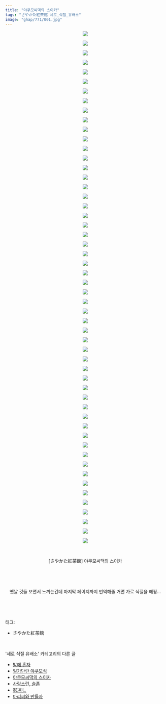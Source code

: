 ```yaml
---
title: "야쿠모씨댁의 스이카"
tags: "さやかた紅茶館 세로_식질_유배소"
image: "ghap/771/001.jpg"
---
```

<div class="article">
<p style="text-align: center; clear: none; float: none;"><img src="{{ site.nasurl }}/ghap/771/001.jpg"/></p>
<p style="text-align: center; clear: none; float: none;"><img src="{{ site.nasurl }}/ghap/771/002.jpg"/></p>
<p style="text-align: center; clear: none; float: none;"><img src="{{ site.nasurl }}/ghap/771/003.jpg"/></p>
<p style="text-align: center; clear: none; float: none;"><img src="{{ site.nasurl }}/ghap/771/004.jpg"/></p>
<p style="text-align: center; clear: none; float: none;"><img src="{{ site.nasurl }}/ghap/771/005.jpg"/></p>
<p style="text-align: center; clear: none; float: none;"><img src="{{ site.nasurl }}/ghap/771/006.jpg"/></p>
<p style="text-align: center; clear: none; float: none;"><img src="{{ site.nasurl }}/ghap/771/007.jpg"/></p>
<p style="text-align: center; clear: none; float: none;"><img src="{{ site.nasurl }}/ghap/771/008.jpg"/></p>
<p style="text-align: center; clear: none; float: none;"><img src="{{ site.nasurl }}/ghap/771/009.jpg"/></p>
<p style="text-align: center; clear: none; float: none;"><img src="{{ site.nasurl }}/ghap/771/010.jpg"/></p>
<p style="text-align: center; clear: none; float: none;"><img src="{{ site.nasurl }}/ghap/771/011.jpg"/></p>
<p style="text-align: center; clear: none; float: none;"><img src="{{ site.nasurl }}/ghap/771/012.jpg"/></p>
<p style="text-align: center; clear: none; float: none;"><img src="{{ site.nasurl }}/ghap/771/013.jpg"/></p>
<p style="text-align: center; clear: none; float: none;"><img src="{{ site.nasurl }}/ghap/771/014.jpg"/></p>
<p style="text-align: center; clear: none; float: none;"><img src="{{ site.nasurl }}/ghap/771/015.jpg"/></p>
<p style="text-align: center; clear: none; float: none;"><img src="{{ site.nasurl }}/ghap/771/016.jpg"/></p>
<p style="text-align: center; clear: none; float: none;"><img src="{{ site.nasurl }}/ghap/771/017.jpg"/></p>
<p style="text-align: center; clear: none; float: none;"><img src="{{ site.nasurl }}/ghap/771/018.jpg"/></p>
<p style="text-align: center; clear: none; float: none;"><img src="{{ site.nasurl }}/ghap/771/019.jpg"/></p>
<p style="text-align: center; clear: none; float: none;"><img src="{{ site.nasurl }}/ghap/771/020.jpg"/></p>
<p style="text-align: center; clear: none; float: none;"><img src="{{ site.nasurl }}/ghap/771/021.jpg"/></p>
<p style="text-align: center; clear: none; float: none;"><img src="{{ site.nasurl }}/ghap/771/022.jpg"/></p>
<p style="text-align: center; clear: none; float: none;"><img src="{{ site.nasurl }}/ghap/771/023.jpg"/></p>
<p style="text-align: center; clear: none; float: none;"><img src="{{ site.nasurl }}/ghap/771/024.jpg"/></p>
<p style="text-align: center; clear: none; float: none;"><img src="{{ site.nasurl }}/ghap/771/025.jpg"/></p>
<p style="text-align: center; clear: none; float: none;"><img src="{{ site.nasurl }}/ghap/771/026.jpg"/></p>
<p style="text-align: center; clear: none; float: none;"><img src="{{ site.nasurl }}/ghap/771/027.jpg"/></p>
<p style="text-align: center; clear: none; float: none;"><img src="{{ site.nasurl }}/ghap/771/028.jpg"/></p>
<p style="text-align: center; clear: none; float: none;"><img src="{{ site.nasurl }}/ghap/771/029.jpg"/></p>
<p style="text-align: center; clear: none; float: none;"><img src="{{ site.nasurl }}/ghap/771/030.jpg"/></p>
<p style="text-align: center; clear: none; float: none;"><img src="{{ site.nasurl }}/ghap/771/031.jpg"/></p>
<p style="text-align: center; clear: none; float: none;"><img src="{{ site.nasurl }}/ghap/771/032.jpg"/></p>
<p style="text-align: center; clear: none; float: none;"><img src="{{ site.nasurl }}/ghap/771/033.jpg"/></p>
<p style="text-align: center; clear: none; float: none;"><img src="{{ site.nasurl }}/ghap/771/034.jpg"/></p>
<p style="text-align: center; clear: none; float: none;"><img src="{{ site.nasurl }}/ghap/771/035.jpg"/></p>
<p style="text-align: center; clear: none; float: none;"><img src="{{ site.nasurl }}/ghap/771/036.jpg"/></p>
<p style="text-align: center; clear: none; float: none;"><img src="{{ site.nasurl }}/ghap/771/037.jpg"/></p>
<p style="text-align: center; clear: none; float: none;"><img src="{{ site.nasurl }}/ghap/771/038.jpg"/></p>
<p style="text-align: center; clear: none; float: none;"><img src="{{ site.nasurl }}/ghap/771/039.jpg"/></p>
<p style="text-align: center; clear: none; float: none;"><img src="{{ site.nasurl }}/ghap/771/040.jpg"/></p>
<p style="text-align: center; clear: none; float: none;"><img src="{{ site.nasurl }}/ghap/771/041.jpg"/></p>
<p style="text-align: center; clear: none; float: none;"><img src="{{ site.nasurl }}/ghap/771/042.jpg"/></p>
<p style="text-align: center; clear: none; float: none;"><img src="{{ site.nasurl }}/ghap/771/043.jpg"/></p>
<p style="text-align: center; clear: none; float: none;"><img src="{{ site.nasurl }}/ghap/771/044.jpg"/></p>
<p style="text-align: center; clear: none; float: none;"><img src="{{ site.nasurl }}/ghap/771/045.jpg"/></p>
<p style="text-align: center; clear: none; float: none;"><img src="{{ site.nasurl }}/ghap/771/046.jpg"/></p>
<p style="text-align: center; clear: none; float: none;"><img src="{{ site.nasurl }}/ghap/771/047.jpg"/></p>
<p style="text-align: center; clear: none; float: none;"><img src="{{ site.nasurl }}/ghap/771/048.jpg"/></p>
<p style="text-align: center; clear: none; float: none;"><img src="{{ site.nasurl }}/ghap/771/049.jpg"/></p>
<p style="text-align: center; clear: none; float: none;"><img src="{{ site.nasurl }}/ghap/771/050.jpg"/></p>
<p style="text-align: center; clear: none; float: none;"><img src="{{ site.nasurl }}/ghap/771/051.jpg"/></p>
<p style="text-align: center; clear: none; float: none;"><img src="{{ site.nasurl }}/ghap/771/052.jpg"/></p>
<p style="text-align: center; clear: none; float: none;"><img src="{{ site.nasurl }}/ghap/771/053.jpg"/></p>
<p style="text-align: center; clear: none; float: none;"><img src="{{ site.nasurl }}/ghap/771/054.jpg"/></p>
<p style="text-align: center; clear: none; float: none;"><br/></p>
<p style="text-align: center; clear: none; float: none;">[さやかた紅茶館] 야쿠모씨댁의 스이카</p>
<p style="text-align: center; clear: none; float: none;"><br/></p>
<p style="text-align: center; clear: none; float: none;"><br/></p>
<p style="text-align: center; clear: none; float: none;">옛날 것들 보면서 느끼는건데 마지막 페이지까지 번역해줄 거면 가로 식질을 해줭...</p>
<p><br/></p>
</div><br/>
<div class="tagTrail">
<p>태그: </p>
<ul>
<li>さやかた紅茶館</li>
</ul>
</div><br/>
<div class="another">
<p>'세로 식질 유배소' 카테고리의 다른 글</p>
<ul>
<li><a href="/2016-07-21-ghap_993">밤에 혼자</a></li>
<li><a href="/2016-07-21-ghap_980">일가단란 야쿠모식</a></li>
<li><a href="/2016-07-09-ghap_771">야쿠모씨댁의 스이카</a></li>
<li><a href="/2016-07-03-ghap_650">사랑스런, 슬픈</a></li>
<li><a href="/2016-06-21-ghap_407">影凉し</a></li>
<li><a href="/2016-06-20-ghap_368">마리씨와 만들자</a></li>
</ul>
</div><br/>
<div class="cb_module cb_fluid">
<div class="cb_wrt cb_profile">
</div><!-- commentList close -->
</div><br/>
